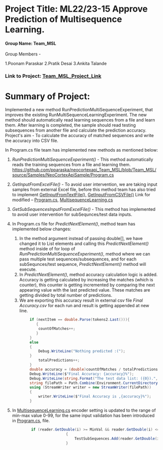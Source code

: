 # Project Title: ML22/23-15 Approve Prediction of Multisequence Learning.

#### Group Name: Team_MSL

Group Members - 

1.Poonam Paraskar
2.Pratik Desai
3.Ankita Talande

### Link to Project: [Team_MSL_Project_Link](https://github.com/pparaska/neocortexapi_Team_MSL/tree/Team_MSL)

**Summary of Project:**
=======================================

Implemented a new method RunPredictionMultiSequenceExperiment, that improves the existing RunMultiSequenceLearningExperiment. 
The new method should automatically read learning sequences from a file and learn them. After learning is completed,
the sample should read testing subsequences from another file and calculate the prediction accuracy.
Project's aim - To calculate the accuracy of matched sequences and write the accuracy into CSV file.

In Program.cs file team has implemented new methods as mentioned below:
1. _RunPredictionMultiSequenceExperiment()_ - This method automatically reads the training sequences from a file and learning them. 
											https://github.com/pparaska/neocortexapi_Team_MSL/blob/Team_MSL/source/Samples/NeoCortexApiSample/Program.cs
2. _GetInputFromExcelFile()_ - To avoid user intervention, we are taking input samples from external Excel file, before this method team has also tried to implement 
[GetInputFromTextFile(),](https://github.com/ddobric/neocortexapi/commit/584195c394160724a467aa48c2c42d7a1feddcd6) 
[GetInputFromCSVFile()](https://github.com/pparaska/neocortexapi_Team_MSL/commit/589e1feedcc7ea0db28973ee0ddb11585483c744)
	Link for modified – [Program.cs](https://github.com/pparaska/neocortexapi_Team_MSL/blob/Team_MSL/source/Samples/NeoCortexApiSample/Program.cs), [MultisequenceLearning.cs](https://github.com/pparaska/neocortexapi_Team_MSL/blob/Team_MSL/source/Samples/NeoCortexApiSample/MultisequenceLearning.cs)
							 
3. _GetSubSequencesInputFromExcelFile()_ - This method has implemented to avoid user intervention for subSequnces/test data inputs.
4. In Program.cs file for _PredictNextElement()_, method team has implemented below changes:
	1. In the method argument instead of passing double[], we have changed it to List<double> elements and calling this _PredictNextElement()_ method inside of for loop of _RunPredictionMultiSequenceExperiment()_, method where we can pass multiple test sequences/subsequences, and for each subSequnces/test sequence, _PredictNextElement()_ method will execute.
	2. In _PredictNextElement()_, method accuracy calculation logic is added. Accuracy is getting calculated by increasing the matches (which is counter), this counter is getting incremented by comparing the next appearing value with the last predicted value. These matches are getting divided by total number of predictions. 
	3. We are exporting this accuracy result in external csv file _Final Accuracy.csv_ for each run and result is getting appended at new line.
	
	```csharp
			if (nextItem == double.Parse(tokens2.Last())){
               {
                countOfMatches++;
               }
            }
            else
            {
				Debug.WriteLine("Nothing predicted :(");
            }
                totalPredictions++;
            }
            double accuracy = (double)countOfMatches / totalPredictions * 100;
            Debug.WriteLine($"Final Accuracy: {accuracy}%");
            Debug.WriteLine(string.Format("The test data list: ({0}).", string.Join(", ", list)));
            string filePath = Path.Combine(Environment.CurrentDirectory, "Final Accuracy.csv");
            using (StreamWriter writer = new StreamWriter(filePath))
            {
                writer.WriteLine($"Final Accuracy is ,{accuracy}%");
            }
	```
5. In [MultisequenceLearning.cs](https://github.com/pparaska/neocortexapi_Team_MSL/blob/Team_MSL/source/Samples/NeoCortexApiSample/MultisequenceLearning.cs) encoder setting is updated to the range of min-max value 0-99, for the same input validation has been introduced in [Program.cs](https://github.com/pparaska/neocortexapi_Team_MSL/blob/Team_MSL/source/Samples/NeoCortexApiSample/Program.cs),  file.

```csharp
			if (reader.GetDouble(i) >= MinVal && reader.GetDouble(i) <= MaxVal)
                            {
                                TestSubSequences.Add(reader.GetDouble(i));
                            }
```

